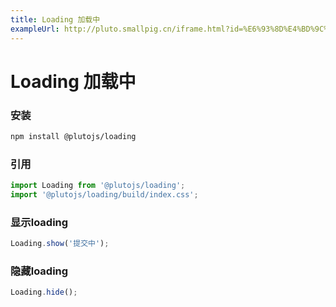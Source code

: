 ```yaml
---
title: Loading 加载中
exampleUrl: http://pluto.smallpig.cn/iframe.html?id=%E6%93%8D%E4%BD%9C%E5%8F%8D%E9%A6%88-loading-%E9%A1%B5%E9%9D%A2%E6%8F%90%E7%A4%BA--story-1
---
```


# Loading 加载中

### 安装
``` bash
npm install @plutojs/loading
```

### 引用
``` js
import Loading from '@plutojs/loading';
import '@plutojs/loading/build/index.css';
```

### 显示loading
``` js
Loading.show('提交中');
```

### 隐藏loading
``` js
Loading.hide();
```